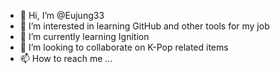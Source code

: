 - 👋 Hi, I’m @Eujung33
- 👀 I’m interested in learning GitHub and other tools for my job
- 🌱 I’m currently learning Ignition
- 💞️ I’m looking to collaborate on K-Pop related items
- 📫 How to reach me ...

<!---
Eujung33/Eujung33 is a ✨ special ✨ repository because its `README.md` (this file) appears on your GitHub profile.
You can click the Preview link to take a look at your changes.
--->
